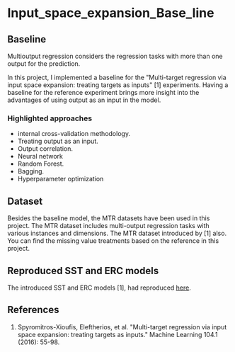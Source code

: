 # Input_space_expansion_Base_line

## Baseline
Multioutput regression considers the regression tasks with more than one output for the prediction. 

In this project, I implemented a baseline for the "Multi-target regression via input space expansion: treating targets as inputs" [1] experiments. Having a baseline for the reference experiment brings more insight into the advantages of using output as an input in the model.

### Highlighted approaches
* internal cross-validation methodology.
* Treating output as an input.
* Output correlation.
* Neural network
* Random Forest.
* Bagging.
* Hyperparameter optimization

## Dataset

Besides the baseline model, the MTR datasets have been used in this project. The MTR dataset includes multi-output regression tasks with various instances and dimensions. The MTR dataset introduced by [1] also. You can find the missing value treatments based on the reference in this project.

## Reproduced SST and ERC models

The introduced SST and ERC models [1], had reproduced [here](https://github.com/samanemami/Input_space_expansion).

## References
<ol>
<li> Spyromitros-Xioufis, Eleftherios, et al. "Multi-target regression via input space expansion: treating targets as inputs." Machine Learning 104.1 (2016): 55-98. </li>
</ol>